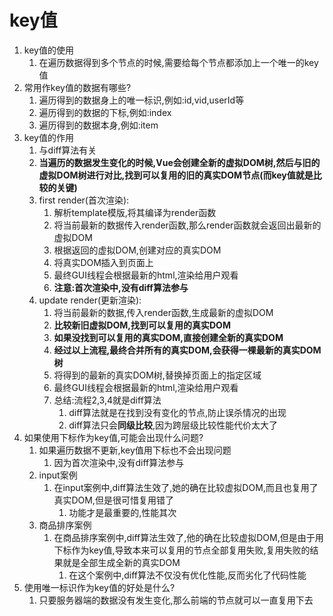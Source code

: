 # key值

1. key值的使用
   1. 在遍历数据得到多个节点的时候,需要给每个节点都添加上一个唯一的key值
2. 常用作key值的数据有哪些?
   1. 遍历得到的数据身上的唯一标识,例如:id,vid,userId等
   2. 遍历得到的数据的下标,例如:index
   3. 遍历得到的数据本身,例如:item
3. key值的作用
   1. 与diff算法有关
   2. **当遍历的数据发生变化的时候,Vue会创建全新的虚拟DOM树,然后与旧的虚拟DOM树进行对比,找到可以复用的旧的真实DOM节点(而key值就是比较的关键)**
   3. first render(首次渲染):
      1. 解析template模版,将其编译为render函数
      2. 将当前最新的数据传入render函数,那么render函数就会返回出最新的虚拟DOM
      3. 根据返回的虚拟DOM,创建对应的真实DOM
      4. 将真实DOM插入到页面上
      5. 最终GUI线程会根据最新的html,渲染给用户观看
      6. **注意:首次渲染中,没有diff算法参与**
   4. update render(更新渲染):
      1. 将当前最新的数据,传入render函数,生成最新的虚拟DOM
      2. **比较新旧虚拟DOM,找到可以复用的真实DOM**
      3. **如果没找到可以复用的真实DOM,直接创建全新的真实DOM**
      4. **经过以上流程,最终合并所有的真实DOM,会获得一棵最新的真实DOM树**
      5. 将得到的最新的真实DOM树,替换掉页面上的指定区域
      6. 最终GUI线程会根据最新的html,渲染给用户观看
      7. 总结:流程2,3,4就是diff算法
         1. diff算法就是在找到没有变化的节点,防止误杀情况的出现
         2. diff算法只会**同级比较**,因为跨层级比较性能代价太大了
4. 如果使用下标作为key值,可能会出现什么问题?
   1. 如果遍历数据不更新,key值用下标也不会出现问题
      1. 因为首次渲染中,没有diff算法参与
   2. input案例
      1. 在input案例中,diff算法生效了,她的确在比较虚拟DOM,而且也复用了真实DOM,但是很可惜复用错了
         1. 功能才是最重要的,性能其次
   3. 商品排序案例
      1. 在商品排序案例中,diff算法生效了,他的确在比较虚拟DOM,但是由于用下标作为key值,导致本来可以复用的节点全部复用失败,复用失败的结果就是全部生成全新的真实DOM
         1. 在这个案例中,diff算法不仅没有优化性能,反而劣化了代码性能
5. 使用唯一标识作为key值的好处是什么?
   1. 只要服务器端的数据没有发生变化,那么前端的节点就可以一直复用下去